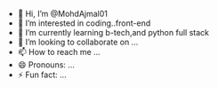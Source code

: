 - 👋 Hi, I’m @MohdAjmal01
- 👀 I’m interested in coding..front-end
- 🌱 I’m currently learning b-tech,and python full stack
- 💞️ I’m looking to collaborate on ...
- 📫 How to reach me ...
- 😄 Pronouns: ...
- ⚡ Fun fact: ...

<!---
MohdAjmal01/MohdAjmal01 is a ✨ special ✨ repository because its `README.md` (this file) appears on your GitHub profile.
You can click the Preview link to take a look at your changes.
--->

